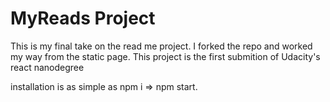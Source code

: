 # MyReads Project

This is my final take on the read me project. I forked the repo and worked my way from the static page. This project is the first submition of Udacity's react nanodegree

installation is as simple as npm i => npm start.
